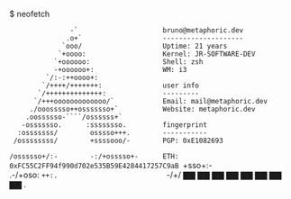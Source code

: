 $ neofetch

                   -`                     bruno@metaphoric.dev
                  .o+`                    --------------------
                 `ooo/                    Uptime: 21 years
                `+oooo:                   Kernel: JR-SOFTWARE-DEV
               `+oooooo:                  Shell: zsh
               -+oooooo+:                 WM: i3
             `/:-:++oooo+:
            `/++++/+++++++:               user info
           `/++++++++++++++:              ---------
          `/+++ooooooooooooo/`            Email: mail@metaphoric.dev
         ./ooosssso++osssssso+`           Website: metaphoric.dev
        .oossssso-````/ossssss+`
       -osssssso.      :ssssssso.         fingerprint
      :osssssss/        osssso+++.        -----------
     /ossssssss/        +ssssooo/-        PGP: 0xE1082693
   `/ossssso+/:-        -:/+osssso+-      ETH: 0xFC55C2FF94f990d702e535B59E4284417257C9aB
  `+sso+:-`                 `.-/+oso:
 `++:.                           `-/+/    ▇▇ ▇▇ ▇▇ ▇▇ ▇▇ ▇▇ ▇▇ ▇▇
 .`                                 `     
                                                                         